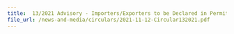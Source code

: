 ```yaml
---
title:  13/2021 Advisory - Importers/Exporters to be Declared in Permit Applications
file_url: /news-and-media/circulars/2021-11-12-Circular132021.pdf
---
```

